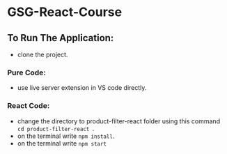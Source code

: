 # GSG-React-Course

## To Run The Application:
- clone the project.
### Pure Code:
- use live server extension in VS code directly.
### React Code:
- change the directory to product-filter-react folder using this command `cd product-filter-react `.
- on the terminal write `npm install`.
- on the terminal write `npm start`
